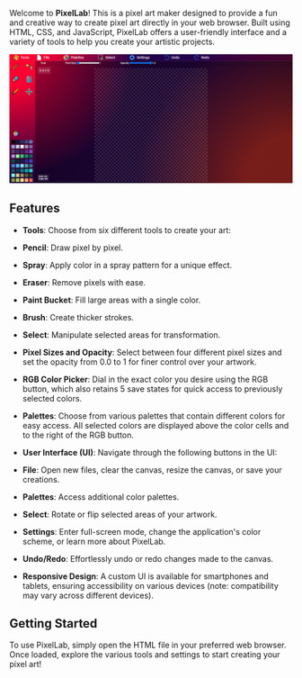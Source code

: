 
Welcome to **PixelLab**! This is a pixel art maker designed to provide a fun and creative way to create pixel art directly in your web browser. Built using HTML, CSS, and JavaScript, PixelLab offers a user-friendly interface and a variety of tools to help you create your artistic projects.

![PixelLab Screenshot](https://github.com/RobMurdock515/PixelLab/blob/main/img/Icons/PixelLab.png)

## Features

- **Tools**: Choose from six different tools to create your art:
- **Pencil**: Draw pixel by pixel.
- **Spray**: Apply color in a spray pattern for a unique effect.
- **Eraser**: Remove pixels with ease.
- **Paint Bucket**: Fill large areas with a single color.
- **Brush**: Create thicker strokes.
- **Select**: Manipulate selected areas for transformation.

- **Pixel Sizes and Opacity**: Select between four different pixel sizes and set the opacity from 0.0 to 1 for finer control over your artwork.

- **RGB Color Picker**: Dial in the exact color you desire using the RGB button, which also retains 5 save states for quick access to previously selected colors.

- **Palettes**: Choose from various palettes that contain different colors for easy access. All selected colors are displayed above the color cells and to the right of the RGB button.

- **User Interface (UI)**: Navigate through the following buttons in the UI:
- **File**: Open new files, clear the canvas, resize the canvas, or save your creations.
- **Palettes**: Access additional color palettes.
- **Select**: Rotate or flip selected areas of your artwork.
- **Settings**: Enter full-screen mode, change the application's color scheme, or learn more about PixelLab.
- **Undo/Redo**: Effortlessly undo or redo changes made to the canvas.

- **Responsive Design**: A custom UI is available for smartphones and tablets, ensuring accessibility on various devices (note: compatibility may vary across different devices).

## Getting Started

To use PixelLab, simply open the HTML file in your preferred web browser. Once loaded, explore the various tools and settings to start creating your pixel art!
